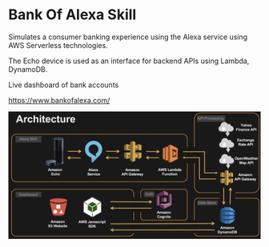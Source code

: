 # Bank Of Alexa Skill

Simulates a consumer banking experience using the Alexa service using AWS Serverless technologies.

The Echo device is used as an interface for backend APIs using Lambda, DynamoDB.

Live dashboard of bank accounts

https://www.bankofalexa.com/

![architecture](images/architecture.png)